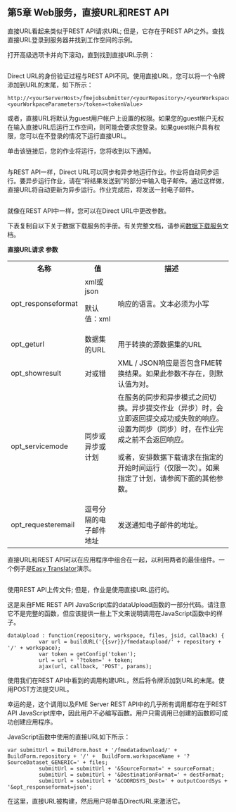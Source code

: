   <div id="readme" class="readme blob instapaper_body">
    <article class="markdown-body entry-content" itemprop="text"><h2><a id="user-content-chapter-5--web-services-direct-urls-and-the-rest-api" class="anchor" aria-hidden="true" href="./5.0.WebServicesAndRESTAPI.md#chapter-5--web-services-direct-urls-and-the-rest-api"></a><font style="vertical-align: inherit;"><font style="vertical-align: inherit;">第5章 Web服务，直接URL和REST API</font></font></h2>
<p><font style="vertical-align: inherit;"><font style="vertical-align: inherit;">直接URL看起来类似于REST API请求URL; </font><font style="vertical-align: inherit;">但是，它存在于REST API之外。</font><font style="vertical-align: inherit;">查找直接URL登录到服务器并找到工作空间的示例。</font></font></p>
<p><font style="vertical-align: inherit;"><font style="vertical-align: inherit;">打开高级选项卡并向下滚动，直到找到直接URL示例：</font></font></p>
<p><a target="_blank" rel="noopener noreferrer" href="./Images/image5.0.1.Direct.png"><img src="./5.0.WebServicesAndRESTAPI_files/image5.0.1.Direct.png" alt="" style="max-width:100%;"></a></p>
<p><font style="vertical-align: inherit;"><font style="vertical-align: inherit;">Direct URL的身份验证过程与REST API不同。</font><font style="vertical-align: inherit;">使用直接URL，您可以将一个令牌添加到URL的末尾，如下所示：</font></font></p>
<pre><code>http://&lt;yourServerHost&gt;/fmejobsubmitter/&lt;yourRepository&gt;/&lt;yourWorkspace&gt;?&lt;yourWorkpaceParameters&gt;/token=&lt;tokenValue&gt;
</code></pre>
<p><font style="vertical-align: inherit;"><font style="vertical-align: inherit;">或者，直接URL将默认为guest用户帐户上设置的权限。</font><font style="vertical-align: inherit;">如果您的guest帐户无权在输入直接URL后运行工作空间，则可能会要求您登录。如果guest帐户具有权限，您可以在不登录的情况下运行直接URL。</font></font></p>
<p><font style="vertical-align: inherit;"><font style="vertical-align: inherit;">单击该链接后，您的作业将运行，您将收到以下通知。</font></font></p>
<p><a target="_blank" rel="noopener noreferrer" href="./Images/image5.0.2.JobSuccess.png"><img src="./5.0.WebServicesAndRESTAPI_files/image5.0.2.JobSuccess.png" alt="" style="max-width:100%;"></a></p>
<p><font style="vertical-align: inherit;"><font style="vertical-align: inherit;">与REST API一样，Direct URL可以同步和异步地运行作业。</font><font style="vertical-align: inherit;">作业将自动同步运行。</font><font style="vertical-align: inherit;">要异步运行作业，请在“将结果发送到”的部分中输入电子邮件。</font><font style="vertical-align: inherit;">通过这样做，直接URL将自动更新为异步运行。</font><font style="vertical-align: inherit;">作业完成后，将发送一封电子邮件。</font></font></p>
<p><a target="_blank" rel="noopener noreferrer" href="./Images/image5.0.3.directurlwithemail.png"><img src="./5.0.WebServicesAndRESTAPI_files/image5.0.3.directurlwithemail.png" alt="" style="max-width:100%;"></a></p>
<p><font style="vertical-align: inherit;"><font style="vertical-align: inherit;">就像在REST API中一样，您可以在Direct URL中更改参数。</font></font></p>
<p><font style="vertical-align: inherit;"><font style="vertical-align: inherit;">下表复制自以下关于数据下载服务的手册。</font><font style="vertical-align: inherit;">有关完整文档，请参阅</font></font><a href="https://docs.safe.com/fme/html/FME_Server_Documentation/Content/ReferenceManual/service_datadownload.htm?Highlight=direct%20url" rel="nofollow"><font style="vertical-align: inherit;"><font style="vertical-align: inherit;">数据下载服务</font></font></a><font style="vertical-align: inherit;"><font style="vertical-align: inherit;">文档。</font></font></p>
<p><strong><font style="vertical-align: inherit;"><font style="vertical-align: inherit;">直接URL请求</font></font></strong> <strong><font style="vertical-align: inherit;"><font style="vertical-align: inherit;">参数</font></font></strong></p>
<p></p><table>
<tbody><tr>
<th><font style="vertical-align: inherit;"><font style="vertical-align: inherit;">名称</font></font></th>
<th><font style="vertical-align: inherit;"><font style="vertical-align: inherit;">值</font></font></th>
<th><font style="vertical-align: inherit;"><font style="vertical-align: inherit;">描述</font></font></th>
</tr>
<tr>
<td><font style="vertical-align: inherit;"><font style="vertical-align: inherit;">opt_responseformat</font></font></td>
<td><font style="vertical-align: inherit;"><font style="vertical-align: inherit;">xml或json
</font></font><p><font style="vertical-align: inherit;"><font style="vertical-align: inherit;">默认值：xml</font></font></p>
</td>
<td><font style="vertical-align: inherit;"><font style="vertical-align: inherit;">响应的语言。</font><font style="vertical-align: inherit;">文本必须为小写</font></font></td>
</tr>
<tr>
<td><font style="vertical-align: inherit;"><font style="vertical-align: inherit;">opt_geturl</font></font></td>
<td><font style="vertical-align: inherit;"><font style="vertical-align: inherit;">数据集的URL</font></font></td>
<td><font style="vertical-align: inherit;"><font style="vertical-align: inherit;">用于转换的源数据集的URL</font></font></td>
</tr>
<tr>
<td><font style="vertical-align: inherit;"><font style="vertical-align: inherit;">opt_showresult</font></font></td>
<td><font style="vertical-align: inherit;"><font style="vertical-align: inherit;">对或错</font></font></td>
<td><font style="vertical-align: inherit;"><font style="vertical-align: inherit;">XML / JSON响应是否包含FME转换结果。</font><font style="vertical-align: inherit;">如果此参数不存在，则默认值为对。
</font></font></td>
</tr>
<tr>
<td><font style="vertical-align: inherit;"><font style="vertical-align: inherit;">opt_servicemode</font></font></td>
<td><font style="vertical-align: inherit;"><font style="vertical-align: inherit;">同步或异步或计划</font></font></td>
<td><font style="vertical-align: inherit;"><font style="vertical-align: inherit;">在服务的同步和异步模式之间切换。</font><font style="vertical-align: inherit;">异步提交作业（异步）时，会立即返回提交成功或失败的响应。</font><font style="vertical-align: inherit;">设置为同步（同步）时，在作业完成之前不会返回响应。
</font></font><p><font style="vertical-align: inherit;"><font style="vertical-align: inherit;">或者，安排数据下载请求在指定的开始时间运行（仅限一次）。</font><font style="vertical-align: inherit;">如果指定了计划，请参阅下面的其他参数。</font></font></p></td>
</tr>
<tr>
<td><font style="vertical-align: inherit;"><font style="vertical-align: inherit;">opt_requesteremail</font></font></td>
<td><font style="vertical-align: inherit;"><font style="vertical-align: inherit;">逗号分隔的电子邮件地址</font></font></td>
<td><font style="vertical-align: inherit;"><font style="vertical-align: inherit;">发送通知电子邮件的地址。</font></font></td>
</tr>
</tbody></table>
<p><font style="vertical-align: inherit;"><font style="vertical-align: inherit;">直接URL和REST API可以在应用程序中组合在一起，以利用两者的最佳组件。</font><font style="vertical-align: inherit;">一个例子是</font></font><a href="http://demos.fmeserver.com/easytranslator/index.html" rel="nofollow"><font style="vertical-align: inherit;"><font style="vertical-align: inherit;">Easy Translator</font></font></a><font style="vertical-align: inherit;"><font style="vertical-align: inherit;">演示。</font></font></p>
<p><a target="_blank" rel="noopener noreferrer" href="./Images/image5.0.4.EasyTranslator.png"><img src="./5.0.WebServicesAndRESTAPI_files/image5.0.4.EasyTranslator.png" alt="" style="max-width:100%;"></a></p>
<p><font style="vertical-align: inherit;"><font style="vertical-align: inherit;">使用REST API上传文件; </font><font style="vertical-align: inherit;">但是，作业是使用直接URL运行的。</font></font></p>
<p><font style="vertical-align: inherit;"><font style="vertical-align: inherit;">这是来自FME REST API JavaScript库的dataUpload函数的一部分代码。</font><font style="vertical-align: inherit;">请注意它不是完整的函数，但应该提供一些上下文来说明调用在JavaScript函数中的样子。</font></font></p>
<pre><code>dataUpload : function(repository, workspace, files, jsid, callback) {<font></font>
          var url = buildURL('{{svr}}/fmedataupload/' + repository + '/' + workspace);<font></font>
          var token = getConfig('token');<font></font>
          url = url + '?token=' + token;<font></font>
          ajax(url, callback, 'POST', params);<font></font>
</code></pre>
<p><font style="vertical-align: inherit;"><font style="vertical-align: inherit;">使用我们在REST API中看到的调用构建URL，然后将令牌添加到URL的末尾。</font><font style="vertical-align: inherit;">使用POST方法提交URL。</font></font></p>
<p><font style="vertical-align: inherit;"><font style="vertical-align: inherit;">幸运的是，这个调用以及FME Server REST API中的几乎所有调用都存在于REST API JavaScript库中，因此用户不必编写函数。</font><font style="vertical-align: inherit;">用户只需调用已创建的函数即可成功创建应用程序。</font></font></p>
<p><font style="vertical-align: inherit;"><font style="vertical-align: inherit;">JavaScript函数中使用的直接URL如下所示：</font></font></p>
<pre><code>var submitUrl = BuildForm.host + '/fmedatadownload/' + BuildForm.repository + '/' +  BuildForm.workspaceName + '?SourceDataset_GENERIC=' + files;<font></font>
          submitUrl = submitUrl + '&amp;SourceFormat=' + sourceFormat;<font></font>
          submitUrl = submitUrl + '&amp;DestinationFormat=' + destFormat;<font></font>
          submitUrl = submitUrl + '&amp;COORDSYS_Dest=' + outputCoordSys + '&amp;opt_responseformat=json';<font></font>
</code></pre>
<p><font style="vertical-align: inherit;"><font style="vertical-align: inherit;">在这里，直接URL被构建，然后用户将单击DirectURL来激活它。</font></font></p>
</article>
  </div>
